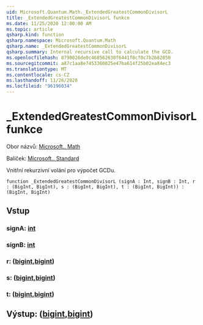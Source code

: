```yaml
---
uid: Microsoft.Quantum.Math._ExtendedGreatestCommonDivisorL
title: _ExtendedGreatestCommonDivisorL funkce
ms.date: 11/25/2020 12:00:00 AM
ms.topic: article
qsharp.kind: function
qsharp.namespace: Microsoft.Quantum.Math
qsharp.name: _ExtendedGreatestCommonDivisorL
qsharp.summary: Internal recursive call to calculate the GCD.
ms.openlocfilehash: 8798026de0c468562630f6441f8cf0c7b2b82850
ms.sourcegitcommit: a87c1aa8e7453360025e47ba614f25b02ea84ec3
ms.translationtype: MT
ms.contentlocale: cs-CZ
ms.lasthandoff: 11/26/2020
ms.locfileid: "96196034"
---
```

# <a name="_extendedgreatestcommondivisorl-function"></a>_ExtendedGreatestCommonDivisorL funkce

Obor názvů: [Microsoft.. Math](xref:Microsoft.Quantum.Math)

Balíček: [Microsoft.. Standard](https://nuget.org/packages/Microsoft.Quantum.Standard)


Vnitřní rekurzivní volání pro výpočet GCDu.

```qsharp
function _ExtendedGreatestCommonDivisorL (signA : Int, signB : Int, r : (BigInt, BigInt), s : (BigInt, BigInt), t : (BigInt, BigInt)) : (BigInt, BigInt)
```


## <a name="input"></a>Vstup

### <a name="signa--int"></a>signA: [int](xref:microsoft.quantum.lang-ref.int)




### <a name="signb--int"></a>signB: [int](xref:microsoft.quantum.lang-ref.int)




### <a name="r--bigintbigint"></a>r: ([bigint](xref:microsoft.quantum.lang-ref.bigint),[bigint](xref:microsoft.quantum.lang-ref.bigint))




### <a name="s--bigintbigint"></a>s: ([bigint](xref:microsoft.quantum.lang-ref.bigint),[bigint](xref:microsoft.quantum.lang-ref.bigint))




### <a name="t--bigintbigint"></a>t: ([bigint](xref:microsoft.quantum.lang-ref.bigint),[bigint](xref:microsoft.quantum.lang-ref.bigint))





## <a name="output--bigintbigint"></a>Výstup: ([bigint](xref:microsoft.quantum.lang-ref.bigint),[bigint](xref:microsoft.quantum.lang-ref.bigint))

